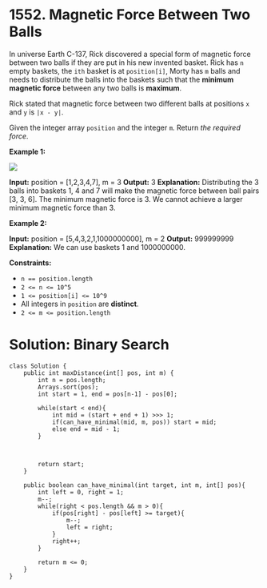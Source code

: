 # 1552. Magnetic Force Between Two Balls
In universe Earth C-137, Rick discovered a special form of magnetic force between two balls if they are put in his new invented basket. Rick has `n`  empty baskets, the  `ith`  basket is at  `position[i]`, Morty has  `m`  balls and needs to distribute the balls into the baskets such that the  **minimum magnetic force** between any two balls is  **maximum**.

Rick stated that magnetic force between two different balls at positions  `x`  and  `y`  is  `|x - y|`.

Given the integer array  `position` and the integer  `m`. Return  _the required force_.

**Example 1:**

![](https://assets.leetcode.com/uploads/2020/08/11/q3v1.jpg)

**Input:** position = [1,2,3,4,7], m = 3
**Output:** 3
**Explanation:** Distributing the 3 balls into baskets 1, 4 and 7 will make the magnetic force between ball pairs [3, 3, 6]. The minimum magnetic force is 3. We cannot achieve a larger minimum magnetic force than 3.

**Example 2:**

**Input:** position = [5,4,3,2,1,1000000000], m = 2
**Output:** 999999999
**Explanation:** We can use baskets 1 and 1000000000.

**Constraints:**

-   `n == position.length`
-   `2 <= n <= 10^5`
-   `1 <= position[i] <= 10^9`
-   All integers in  `position`  are  **distinct**.
-   `2 <= m <= position.length`

# Solution: Binary Search
```
class Solution {
    public int maxDistance(int[] pos, int m) {
        int n = pos.length;
        Arrays.sort(pos);
        int start = 1, end = pos[n-1] - pos[0];
        
        while(start < end){
            int mid = (start + end + 1) >>> 1;
            if(can_have_minimal(mid, m, pos)) start = mid;
            else end = mid - 1;
        }
        
        
        
        return start;
    }
    
    public boolean can_have_minimal(int target, int m, int[] pos){
        int left = 0, right = 1;
        m--;
        while(right < pos.length && m > 0){
            if(pos[right] - pos[left] >= target){
                m--;
                left = right;
            }
            right++;
        }
        
        return m <= 0;
    }
}
```